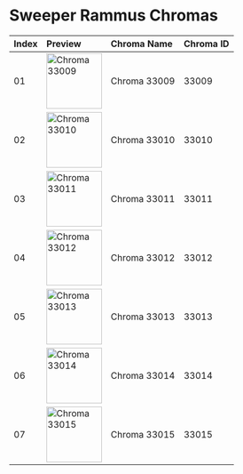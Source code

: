 # Sweeper Rammus Chromas

| Index | Preview | Chroma Name | Chroma ID |
|:---|:---|:---|:---|
| 01 | <img src='https://raw.communitydragon.org/latest/plugins/rcp-be-lol-game-data/global/default/v1/champion-chroma-images/33/33009.png' alt='Chroma 33009' width='100'> | Chroma 33009 | 33009 |
| 02 | <img src='https://raw.communitydragon.org/latest/plugins/rcp-be-lol-game-data/global/default/v1/champion-chroma-images/33/33010.png' alt='Chroma 33010' width='100'> | Chroma 33010 | 33010 |
| 03 | <img src='https://raw.communitydragon.org/latest/plugins/rcp-be-lol-game-data/global/default/v1/champion-chroma-images/33/33011.png' alt='Chroma 33011' width='100'> | Chroma 33011 | 33011 |
| 04 | <img src='https://raw.communitydragon.org/latest/plugins/rcp-be-lol-game-data/global/default/v1/champion-chroma-images/33/33012.png' alt='Chroma 33012' width='100'> | Chroma 33012 | 33012 |
| 05 | <img src='https://raw.communitydragon.org/latest/plugins/rcp-be-lol-game-data/global/default/v1/champion-chroma-images/33/33013.png' alt='Chroma 33013' width='100'> | Chroma 33013 | 33013 |
| 06 | <img src='https://raw.communitydragon.org/latest/plugins/rcp-be-lol-game-data/global/default/v1/champion-chroma-images/33/33014.png' alt='Chroma 33014' width='100'> | Chroma 33014 | 33014 |
| 07 | <img src='https://raw.communitydragon.org/latest/plugins/rcp-be-lol-game-data/global/default/v1/champion-chroma-images/33/33015.png' alt='Chroma 33015' width='100'> | Chroma 33015 | 33015 |
